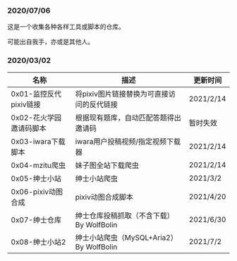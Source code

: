 ### 2020/07/06

这是一个收集各种各样工具或脚本的仓库。

可能出自我手，亦或是其他人。



### 2020/03/02

| 名称                    | 描述                                      | 更新时间  |
| ----------------------- | ----------------------------------------- | --------- |
| 0x01-监控反代pixiv链接  | 将pixiv图片链接替换为可直接访问的反代链接 | 2021/2/14 |
| 0x02-花火学园邀请码脚本 | 根据现有题库，自动匹配答题得出邀请码      | 暂时失效  |
| 0x03-iwara下载脚本      | iwara用户投稿视频/指定视频下载器          | 2021/2/14 |
| 0x04-mzitu爬虫          | 妹子图全站下载爬虫                        | 2021/2/14 |
| 0x05-绅士小站           | 绅士小站爬虫                              | 2021/3/2  |
| 0x06-pixiv动图合成      | pixiv动图合成脚本                         | 2021/4/20 |
| 0x07-绅士仓库           | 绅士仓库投稿抓取（不含下载）By WolfBolin  | 2021/6/30 |
| 0x08-绅士小站2          | 绅士小站爬虫（MySQL+Aria2）By WolfBolin   | 2021/7/2  |

